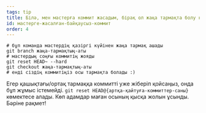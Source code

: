 ```yaml
---
tags: tip
title: Білә, мен мастерға коммит жасадым, бірақ ол жаңа тармақта болу керек!
id: мастерге-жасалған-байқаусыз-коммит
order: 4
---
```


```git
# бұл команда мастердің қазіргі күйінен жаңа тармақ ашады
git branch жаңа-тармақтың-аты
# мастердың соңғы коммитің жояды
git reset HEAD~ --hard
git checkout жаңа-тармақтың-аты
# енді сіздің коммитіңіз осы тармақта болады :)
```

Егер қашықтағы/ортақ тармаққа коммитті уже жіберіп қойсаңыз, онда бұл жұмыс істемейді.
`git reset HEAD@{артқа-қайтуға-коммиттер-саны}` көмектесе алады. Көп адамдар маған осының қысқа жолын ұсынды. Бәріне рақмет!
